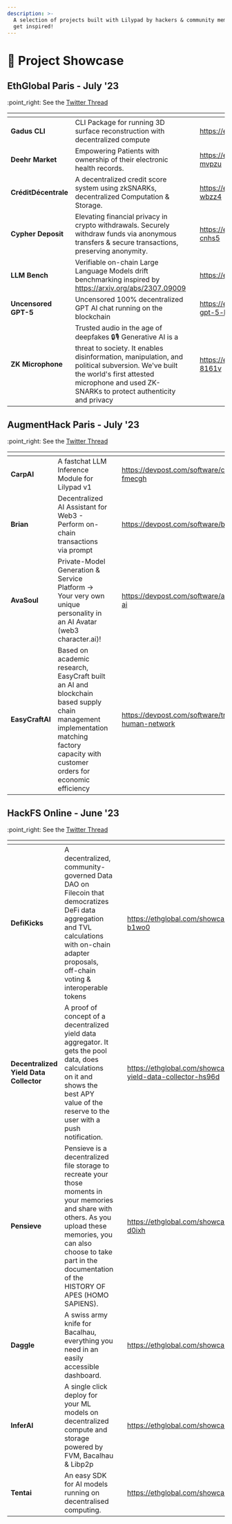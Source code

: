 ```yaml
---
description: >-
  A selection of projects built with Lilypad by hackers & community members -
  get inspired!
---
```


# 🌠 Project Showcase

## EthGlobal Paris - July '23

:point\_right: See the [Twitter Thread](https://twitter.com/Lilypad\_Tech/status/1684244204900298752?s=20)

<table data-view="cards" data-full-width="false"><thead><tr><th></th><th></th><th data-type="select" data-multiple></th><th data-hidden data-card-target data-type="content-ref"></th><th data-hidden data-card-cover data-type="files"></th></tr></thead><tbody><tr><td><strong>Gadus CLI</strong></td><td>CLI Package for running 3D surface reconstruction with decentralized compute</td><td></td><td><a href="https://ethglobal.com/showcase/gadus-cli-1c5qd">https://ethglobal.com/showcase/gadus-cli-1c5qd</a></td><td><a href="../.gitbook/assets/Gadus.jpeg">Gadus.jpeg</a></td></tr><tr><td><strong>Deehr Market</strong></td><td>Empowering Patients with ownership of their electronic health records.</td><td></td><td><a href="https://ethglobal.com/showcase/deehr-market-mvpzu">https://ethglobal.com/showcase/deehr-market-mvpzu</a></td><td><a href="../.gitbook/assets/Deehr.png">Deehr.png</a></td></tr><tr><td><strong>CréditDécentrale</strong></td><td>A decentralized credit score system using zkSNARKs, decentralized Computation &#x26; Storage.</td><td></td><td><a href="https://ethglobal.com/showcase/creditdecentrale-wbzz4">https://ethglobal.com/showcase/creditdecentrale-wbzz4</a></td><td><a href="../.gitbook/assets/projects_wbzz4_images_Screenshot_2023-07-23_at_03.00.04.png">projects_wbzz4_images_Screenshot_2023-07-23_at_03.00.04.png</a></td></tr><tr><td><strong>Cypher Deposit</strong></td><td>Elevating financial privacy in crypto withdrawals. Securely withdraw funds via anonymous transfers &#x26; secure transactions, preserving anonymity.</td><td></td><td><a href="https://ethglobal.com/showcase/cypher-deposit-cnhs5">https://ethglobal.com/showcase/cypher-deposit-cnhs5</a></td><td><a href="../.gitbook/assets/projects_cnhs5_images_1.png">projects_cnhs5_images_1.png</a></td></tr><tr><td><strong>LLM Bench</strong></td><td>Verifiable on-chain Large Language Models drift benchmarking inspired by <a href="https://arxiv.org/abs/2307.09009">https://arxiv.org/abs/2307.09009</a></td><td></td><td><a href="https://ethglobal.com/showcase/llmbench-hdeau">https://ethglobal.com/showcase/llmbench-hdeau</a></td><td><a href="../.gitbook/assets/projects_hdeau_images_Schermata 2023-07-23 alle 00.41.28.png">projects_hdeau_images_Schermata 2023-07-23 alle 00.41.28.png</a></td></tr><tr><td><strong>Uncensored GPT-5</strong></td><td>Uncensored 100% decentralized GPT AI chat running on the blockchain</td><td></td><td><a href="https://ethglobal.com/showcase/uncensored-gpt-5-blockchain-15did">https://ethglobal.com/showcase/uncensored-gpt-5-blockchain-15did</a></td><td><a href="../.gitbook/assets/projects_15did_images_Screenshot 2023-07-23 at 2.41.10 AM.png">projects_15did_images_Screenshot 2023-07-23 at 2.41.10 AM.png</a></td></tr><tr><td><strong>ZK Microphone</strong></td><td>Trusted audio in the age of deepfakes 🔒🎙 Generative AI is a threat to society. It enables disinformation, manipulation, and political subversion. We've built the world's first attested microphone and used ZK-SNARKs to protect authenticity and privacy</td><td></td><td><a href="https://ethglobal.com/showcase/zk-microphone-8161v">https://ethglobal.com/showcase/zk-microphone-8161v</a></td><td><a href="../.gitbook/assets/projects_8161v_images_DALL·E 2023-07-23 06.27.02 - Futuristic looking karaoke advanced microphone in a cartoon style , filled with math equations.png">projects_8161v_images_DALL·E 2023-07-23 06.27.02 - Futuristic looking karaoke advanced microphone in a cartoon style , filled with math equations.png</a></td></tr></tbody></table>

## AugmentHack Paris - July '23

:point\_right: See the [Twitter Thread](https://twitter.com/Lilypad\_Tech/status/1684241585502924808?s=20)

<table data-card-size="large" data-view="cards"><thead><tr><th></th><th></th><th data-type="select"></th><th data-hidden data-card-target data-type="content-ref"></th><th data-hidden data-card-cover data-type="files"></th></tr></thead><tbody><tr><td><strong>CarpAI</strong></td><td>A fastchat LLM Inference Module for Lilypad v1</td><td></td><td><a href="https://devpost.com/software/carpai-fmecgh">https://devpost.com/software/carpai-fmecgh</a></td><td><a href="../.gitbook/assets/leo.webp">leo.webp</a></td></tr><tr><td><strong>Brian</strong></td><td>Decentralized AI Assistant for Web3 - Perform on-chain transactions via prompt</td><td></td><td><a href="https://devpost.com/software/brian">https://devpost.com/software/brian</a></td><td><a href="../.gitbook/assets/brian.webp">brian.webp</a></td></tr><tr><td><strong>AvaSoul</strong></td><td>Private-Model Generation &#x26; Service Platform -> Your very own unique personality in an AI Avatar (web3 character.ai)!</td><td></td><td><a href="https://devpost.com/software/avasoul-ai">https://devpost.com/software/avasoul-ai</a></td><td><a href="../.gitbook/assets/gallery.jpg">gallery.jpg</a></td></tr><tr><td><strong>EasyCraftAI</strong></td><td>Based on academic research, EasyCraft built an AI and blockchain based supply chain management implementation matching factory capacity with customer orders for economic efficiency</td><td></td><td><a href="https://devpost.com/software/trusted-human-network">https://devpost.com/software/trusted-human-network</a></td><td><a href="../.gitbook/assets/gallery (1).jpg">gallery (1).jpg</a></td></tr></tbody></table>



## HackFS Online - June '23

:point\_right: See the [Twitter Thread](https://twitter.com/DeveloperAlly/status/1674019470669647873?s=20)

<table data-view="cards"><thead><tr><th></th><th></th><th data-type="select"></th><th data-hidden data-card-target data-type="content-ref"></th><th data-hidden data-card-cover data-type="files"></th></tr></thead><tbody><tr><td><strong>DefiKicks</strong></td><td>A decentralized, community-governed Data DAO on Filecoin that democratizes DeFi data aggregation and TVL calculations with on-chain adapter proposals, off-chain voting &#x26; interoperable tokens</td><td></td><td><a href="https://ethglobal.com/showcase/defikicks-b1wo0">https://ethglobal.com/showcase/defikicks-b1wo0</a></td><td><a href="../.gitbook/assets/projects_b1wo0_images_android-chrome-512x512.png">projects_b1wo0_images_android-chrome-512x512.png</a></td></tr><tr><td><strong>Decentralized Yield Data Collector</strong></td><td>A proof of concept of a decentralized yield data aggregator. It gets the pool data, does calculations on it and shows the best APY value of the reserve to the user with a push notification.</td><td></td><td><a href="https://ethglobal.com/showcase/decentralized-yield-data-collector-hs96d">https://ethglobal.com/showcase/decentralized-yield-data-collector-hs96d</a></td><td><a href="../.gitbook/assets/projects_hs96d_images_DYIELD APP.png">projects_hs96d_images_DYIELD APP.png</a></td></tr><tr><td><strong>Pensieve</strong></td><td>Pensieve is a decentralized file storage to recreate your those moments in your memories and share with others. As you upload these memories, you can also choose to take part in the documentation of the HISTORY OF APES (HOMO SAPIENS).</td><td></td><td><a href="https://ethglobal.com/showcase/pensieve-d0ixh">https://ethglobal.com/showcase/pensieve-d0ixh</a></td><td><a href="../.gitbook/assets/projects_d0ixh_images_logo.png">projects_d0ixh_images_logo.png</a></td></tr><tr><td><strong>Daggle</strong></td><td>A swiss army knife for Bacalhau, everything you need in an easily accessible dashboard.</td><td></td><td><a href="https://ethglobal.com/showcase/daggle-6xot9">https://ethglobal.com/showcase/daggle-6xot9</a></td><td><a href="../.gitbook/assets/projects_6xot9_images_Screenshot_142.png">projects_6xot9_images_Screenshot_142.png</a></td></tr><tr><td><strong>InferAI</strong></td><td>A single click deploy for your ML models on decentralized compute and storage powered by FVM, Bacalhau &#x26; Libp2p</td><td></td><td><a href="https://ethglobal.com/showcase/inferai-21kyn">https://ethglobal.com/showcase/inferai-21kyn</a></td><td><a href="../.gitbook/assets/projects_21kyn_images_image.png">projects_21kyn_images_image.png</a></td></tr><tr><td><strong>Tentai</strong></td><td>An easy SDK for AI models running on decentralised computing.</td><td></td><td><a href="https://ethglobal.com/showcase/tentai-ub5xn">https://ethglobal.com/showcase/tentai-ub5xn</a></td><td><a href="../.gitbook/assets/projects_ub5xn_images_TENTAI_LOGO.png">projects_ub5xn_images_TENTAI_LOGO.png</a></td></tr></tbody></table>



